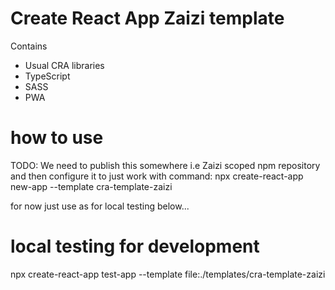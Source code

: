 # Create React App Zaizi template

Contains
- Usual CRA libraries
- TypeScript
- SASS
- PWA

# how to use
TODO: We need to publish this somewhere i.e Zaizi scoped npm repository and then configure it to just work with command:
npx create-react-app new-app --template cra-template-zaizi

for now just use as for local testing below...


# local testing for development
npx create-react-app test-app --template file:./templates/cra-template-zaizi


